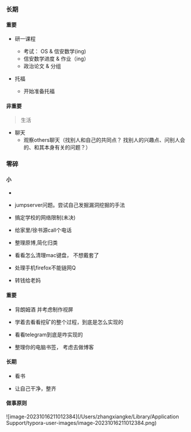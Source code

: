 ### 长期





#### 重要

+ 研一课程
  + 考试： OS & 信安数学(ing)
  + 信安数学进度 &  作业（ing）
  + 政治论文  &  分组
+ 托福

  + 开始准备托福














#### 非重要

> 生活

+ 聊天
  + 观察others聊天（找别人和自己的共同点？ 找别人的兴趣点、问别人会的、和其本身有关的问题？）











### 零碎



#### 小



+ 

+ jumpserver问题。尝试自己发掘漏洞挖掘的手法

+ 搞定学校的网络限制(未决)

+ 给家里/徐书源call个电话

+ 整理原博,简化归类

+ 看看怎么清理mac键盘， 不想戴套了

+ 处理手机firefox不能链网Q

+ 转钱给老妈

  











#### 重要



+ 背朗姆酒 并考虑制作视屏

+ 学着去看看挖矿的整个过程，到底是怎么实现的

+ 看看telegram到底是咋实现的

+ 整理你的电脑书签， 考虑去做博客

  




#### 长期

+ 看书

+ 让自己干净，整齐

  

  



















#### 做事原则





![image-20231016211012384](/Users/zhangxiangke/Library/Application Support/typora-user-images/image-20231016211012384.png)







